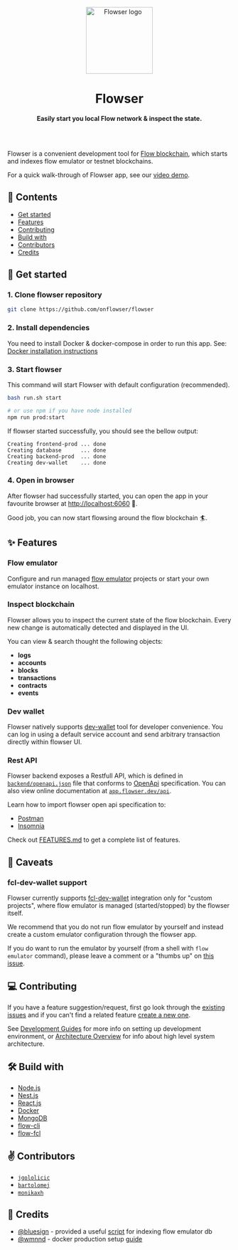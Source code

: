 <div align="center">
	<br>
	<img alt="Flowser logo" src="./docs/images/logo.png" width="150" height="150">
	<h1>Flowser</h1>
	<p>
		<b>Easily start you local Flow network & inspect the state.</b>
	</p>
	<br>
	<br>
</div>

Flowser is a convenient development tool for [Flow blockchain](https://www.onflow.org/), which starts and indexes flow emulator or testnet blockchains.

For a quick walk-through of Flowser app, see our [video demo](https://www.youtube.com/watch?v=yMs5awvGnlY&t=417s).

## 📖 Contents

- [Get started](#-get-started)
- [Features](#-features)
- [Contributing](#-contributing)
- [Build with](#%EF%B8%8F-build-with)
- [Contributors](#%EF%B8%8F-contributors)
- [Credits](#-credits)

## 👋 Get started

### 1. Clone flowser repository

```bash
git clone https://github.com/onflowser/flowser
```

### 2. Install dependencies

You need to install Docker & docker-compose in order to run this app. 
See: [Docker installation instructions](https://www.docker.com/get-started)

### 3. Start flowser

This command will start Flowser with default configuration (recommended).

```bash
bash run.sh start

# or use npm if you have node installed
npm run prod:start
```

If flowser started successfully, you should see the bellow output:
```
Creating frontend-prod ... done
Creating database      ... done
Creating backend-prod  ... done
Creating dev-wallet    ... done
```

### 4. Open in browser

After flowser had successfully started, you can open the app in your favourite browser at [http://localhost:6060](http://localhost:6060) 🥳.

Good job, you can now start flowsing around the flow blockchain 🏄.

## ✨ Features

### Flow emulator
Configure and run managed [flow emulator](https://github.com/onflow/flow-emulator) projects or start your own emulator instance on localhost.

### Inspect blockchain
Flowser allows you to inspect the current state of the flow blockchain.
Every new change is automatically detected and displayed in the UI.

You can view & search thought the following objects:
- **logs**
- **accounts**
- **blocks**
- **transactions**
- **contracts**
- **events**

### Dev wallet
Flowser natively supports [dev-wallet](https://github.com/onflow/fcl-dev-wallet) tool for developer convenience.
You can log in using a default service account and send arbitrary transaction directly within flowser UI.

### Rest API

Flowser backend exposes a Restfull API, which is defined in [`backend/openapi.json`](backend/openapi.json) file that conforms to [OpenApi](https://www.openapis.org/) specification. You can also view online documentation at [`app.flowser.dev/api`](https://app.flowser.dev/api/).

Learn how to import flowser open api specification to:
- [Postman](https://learning.postman.com/docs/integrations/available-integrations/working-with-openAPI/)
- [Insomnia](https://docs.insomnia.rest/insomnia/import-export-data)

Check out [FEATURES.md](./docs/FEATURES.md) to get a complete list of features.

## 🚧 Caveats

### fcl-dev-wallet support
Flowser currently supports [fcl-dev-wallet](https://github.com/onflow/fcl-dev-wallet) integration only for "custom projects", where flow emulator is managed (started/stopped) by the flowser itself. 

We recommend that you do not run flow emulator by yourself and instead create a custom emulator configuration through the flowser app.

If you do want to run the emulator by yourself (from a shell with `flow emulator` command), please leave a comment or a "thumbs up" on [this issue](https://github.com/onflowser/flowser/issues/72).

## 💻 Contributing

If you have a feature suggestion/request, first go look through the [existing issues](https://github.com/onflowser/flowser/issues) and if you can't find a related feature [create a new one](https://github.com/onflowser/flowser/issues/new).

See [Development Guides](docs/DEVELOPMENT.md) for more info on setting up development environment, or [Architecture Overview](docs/ARCHITECTURE.md) for info about high level system architecture.

## 🛠️ Build with

- [Node.js](https://nodejs.org/)
- [Nest.js](https://nestjs.com/)
- [React.js](https://reactjs.org/)
- [Docker](https://www.docker.com/)
- [MongoDB](https://www.mongodb.com/)
- [flow-cli](https://github.com/onflow/flow-cli)
- [flow-fcl](https://github.com/onflow/fcl-js)

## ✌️ Contributors

- [`jgololicic`](http://github.com/jgololicic)
- [`bartolomej`](http://github.com/bartolomej)
- [`monikaxh`](http://github.com/monikaxh)

## 🙌 Credits

- [@bluesign](https://github.com/bluesign) - provided a useful [script](https://gist.github.com/bluesign/df24b31a61bf4cd11f88efb6edd78925) for indexing flow emulator db
- [@wmnnd](https://github.com/wmnnd) - docker production setup [guide](https://github.com/wmnnd/nginx-certbot)
